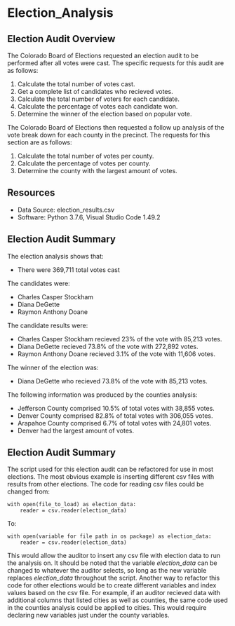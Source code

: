 # Election_Analysis

## Election Audit Overview
The Colorado Board of Elections requested an election audit to be performed after all votes were cast. The specific requests for this audit are as follows:
  1. Calculate the total number of votes cast. 
  2. Get a complete list of candidates who recieved votes.
  3. Calculate the total number of voters for each candidate.
  4. Calculate the percentage of votes each candidate won.
  5. Determine the winner of the election based on popular vote.
  
The Colorado Board of Elections then requested a follow up analysis of the vote break down for each county in the precinct. The requests for this section are as follows:
  1. Calculate the total number of votes per county.
  2. Calculate the percentage of votes per county.
  3. Determine the county with the largest amount of votes.
  
## Resources

- Data Source: election_results.csv
- Software: Python 3.7.6, Visual Studio Code 1.49.2

## Election Audit Summary

The election analysis shows that:
- There were 369,711 total votes cast

The candidates were:
- Charles Casper Stockham
- Diana DeGette
- Raymon Anthony Doane
  
The candidate results were:
- Charles Casper Stockham recieved 23% of the vote with 85,213 votes.
- Diana DeGette recieved 73.8% of the vote with 272,892 votes.
- Raymon Anthony Doane recieved 3.1% of the vote with 11,606 votes.
  
The winner of the election was:
- Diana DeGette who recieved 73.8% of the vote with 85,213 votes.
  
The following information was produced by the counties analysis:
- Jefferson County comprised 10.5% of total votes with 38,855 votes.
- Denver County comprised 82.8% of total votes with 306,055 votes.
- Arapahoe County comprised 6.7% of total votes with 24,801 votes. 
- Denver had the largest amount of votes.

## Election Audit Summary

The script used for this election audit can be refactored for use in most elections. The most obvious example is inserting different csv files with results from other elections. The code for reading csv files could be changed from:
```
with open(file_to_load) as election_data:
    reader = csv.reader(election_data)
```
To:
```
with open(variable for file path in os package) as election_data:
    reader = csv.reader(election_data)
```
This would allow the auditor to insert any csv file with election data to run the analysis on. It should be noted that the variable *election_data* can be changed to whatever the auditor selects, so long as the new variable replaces *election_data* throughout the script. Another way to refactor this code for other elections would be to create different variables and index values based on the csv file. For example, if an auditor recieved data with additional columns that listed cities as well as counties, the same code used in the counties analysis could be applied to cities. This would require declaring new variables just under the county variables.





